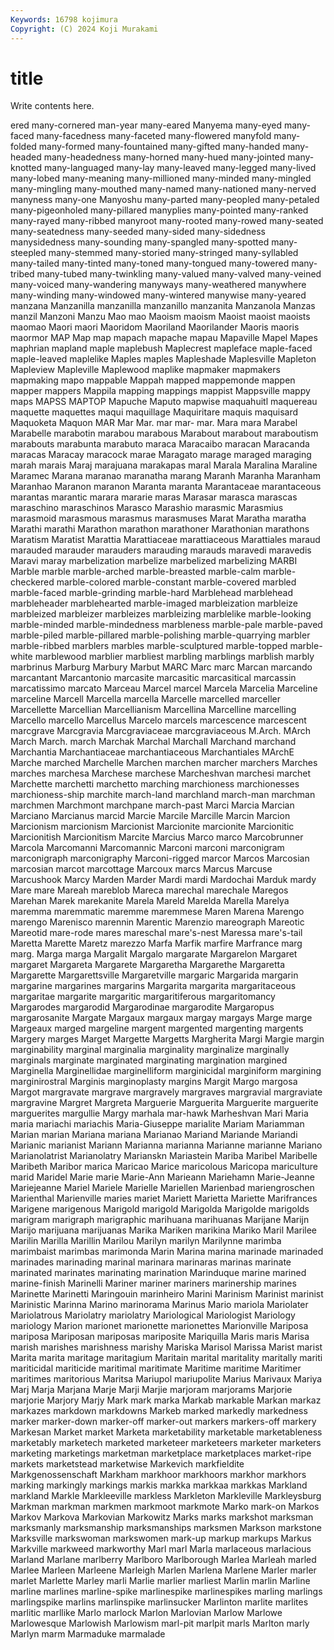 ```yaml
---
Keywords: 16798 kojimura
Copyright: (C) 2024 Koji Murakami
---
```


# title

Write contents here.



ered many-cornered man-year many-eared
Manyema many-eyed many-faced many-facedness many-faceted many-flowered manyfold many-folded many-formed many-fountained
many-gifted many-handed many-headed many-headedness many-horned many-hued many-jointed many-knotted many-languaged many-lay
many-leaved many-legged many-lived many-lobed many-meaning many-millioned many-minded many-mingled many-mingling many-mouthed
many-named many-nationed many-nerved manyness many-one Manyoshu many-parted many-peopled many-petaled many-pigeonholed
many-pillared manyplies many-pointed many-ranked many-rayed many-ribbed manyroot many-rooted many-rowed many-seated
many-seatedness many-seeded many-sided many-sidedness manysidedness many-sounding many-spangled many-spotted many-steepled many-stemmed
many-storied many-stringed many-syllabled many-tailed many-tinted many-toned many-tongued many-towered many-tribed many-tubed
many-twinkling many-valued many-valved many-veined many-voiced many-wandering manyways many-weathered manywhere many-winding
many-windowed many-wintered manywise many-yeared manzana Manzanilla manzanilla manzanillo manzanita Manzanola
Manzas manzil Manzoni Manzu Mao mao Maoism maoism Maoist maoist
maoists maomao Maori maori Maoridom Maoriland Maorilander Maoris maoris maormor
MAP Map map mapach mapache mapau Mapaville Mapel Mapes maphrian
mapland maple maplebush Maplecrest mapleface maple-faced maple-leaved maplelike Maples maples
Mapleshade Maplesville Mapleton Mapleview Mapleville Maplewood maplike mapmaker mapmakers mapmaking
mapo mappable Mappah mapped mappemonde mappen mapper mappers Mappila mapping
mappings mappist Mappsville mappy maps MAPSS MAPTOP Mapuche Maputo mapwise
maquahuitl maquereau maquette maquettes maqui maquillage Maquiritare maquis maquisard Maquoketa
Maquon MAR Mar Mar. mar mar- mar. Mara mara Marabel
Marabelle marabotin marabou marabous Marabout marabout maraboutism marabouts marabunta marabuto
maraca Maracaibo maracan Maracanda maracas Maracay maracock marae Maragato marage
maraged maraging marah marais Maraj marajuana marakapas maral Marala Maralina
Maraline Maramec Marana maranao maranatha marang Maranh Maranha Maranham Maranhao
Maranon maranon Maranta maranta Marantaceae marantaceous marantas marantic marara mararie
maras Marasar marasca marascas maraschino maraschinos Marasco Marashio marasmic Marasmius
marasmoid marasmous marasmus marasmuses Marat Maratha maratha Marathi marathi Marathon
marathon marathoner Marathonian marathons Maratism Maratist Marattia Marattiaceae marattiaceous Marattiales
maraud marauded marauder marauders marauding marauds maravedi maravedis Maravi maray
marbelization marbelize marbelized marbelizing MARBI Marble marble marble-arched marble-breasted marble-calm
marble-checkered marble-colored marble-constant marble-covered marbled marble-faced marble-grinding marble-hard Marblehead marblehead
marbleheader marblehearted marble-imaged marbleization marbleize marbleized marbleizer marbleizes marbleizing marblelike
marble-looking marble-minded marble-mindedness marbleness marble-pale marble-paved marble-piled marble-pillared marble-polishing marble-quarrying
marbler marble-ribbed marblers marbles marble-sculptured marble-topped marble-white marblewood marblier marbliest
marbling marblings marblish marbly marbrinus Marburg Marbury Marbut MARC Marc
marc Marcan marcando marcantant Marcantonio marcasite marcasitic marcasitical marcassin marcatissimo
marcato Marceau Marcel marcel Marcela Marcelia Marceline marceline Marcell Marcella
marcella Marcelle marcelled marceller Marcellette Marcellian Marcellianism Marcellina Marcelline marcelling
Marcello marcello Marcellus Marcelo marcels marcescence marcescent marcgrave Marcgravia Marcgraviaceae
marcgraviaceous M.Arch. MArch March March. march Marchak Marchal Marchall Marchand
marchand Marchantia Marchantiaceae marchantiaceous Marchantiales MArchE Marche marched Marchelle Marchen
marchen marcher marchers Marches marches marchesa Marchese marchese Marcheshvan marchesi
marchet Marchette marchetti marchetto marching marchioness marchionesses marchioness-ship marchite march-land
marchland march-man marchman marchmen Marchmont marchpane march-past Marci Marcia Marcian
Marciano Marcianus marcid Marcie Marcile Marcille Marcin Marcion Marcionism marcionism
Marcionist Marcionite marcionite Marcionitic Marcionitish Marcionitism Marcite Marcius Marco marco
Marcobrunner Marcola Marcomanni Marcomannic Marconi marconi marconigram marconigraph marconigraphy Marconi-rigged
marcor Marcos Marcosian marcosian marcot marcottage Marcoux marcs Marcus Marcuse
Marcushook Marcy Marden Marder Mardi mardi Mardochai Marduk mardy Mare
mare Mareah mareblob Mareca marechal marechale Maregos Marehan Marek marekanite
Marela Mareld Marelda Marella Marelya maremma maremmatic maremme maremmese Maren
Marena Marengo marengo Marenisco marennin Marentic Marenzio mareograph Mareotic Mareotid
mare-rode mares mareschal mare's-nest Maressa mare's-tail Maretta Marette Maretz marezzo
Marfa Marfik marfire Marfrance marg marg. Marga marga Margalit Margalo
margarate Margarelon Margaret margaret Margareta Margarete Margaretha Margarethe Margaretta Margarette
Margarettsville Margaretville margaric Margarida margarin margarine margarines margarins Margarita margarita
margaritaceous margaritae margarite margaritic margaritiferous margaritomancy Margarodes margarodid Margarodinae margarodite
Margaropus margarosanite Margate Margaux margaux margay margays Marge marge Margeaux
marged margeline margent margented margenting margents Margery marges Marget Margette
Margetts Margherita Margi Margie margin marginability marginal marginalia marginality marginalize
marginally marginals marginate marginated marginating margination margined Marginella Marginellidae marginelliform
marginicidal marginiform margining marginirostral Marginis marginoplasty margins Margit Margo margosa
Margot margravate margrave margravely margraves margravial margraviate margravine Margret Margreta
Marguerie Marguerita Marguerite marguerite marguerites margullie Margy marhala mar-hawk Marheshvan
Mari Maria maria mariachi mariachis Maria-Giuseppe marialite Mariam Mariamman Marian
marian Mariana mariana Marianao Mariand Mariande Mariandi Marianic marianist Mariann
Marianna marianna Marianne marianne Mariano Marianolatrist Marianolatry Marianskn Mariastein Mariba
Maribel Maribelle Maribeth Maribor marica Maricao Marice maricolous Maricopa mariculture
marid Maridel Marie marie Marie-Ann Marieann Mariehamn Marie-Jeanne Mariejeanne Mariel
Mariele Marielle Mariellen Marienbad mariengroschen Marienthal Marienville maries mariet Mariett
Marietta Mariette Marifrances Marigene marigenous Marigold marigold Marigolda Marigolde marigolds
marigram marigraph marigraphic marihuana marihuanas Marijane Marijn Marijo marijuana marijuanas
Marika Mariken marikina Mariko Maril Marilee Marilin Marilla Marillin Marilou
Marilyn marilyn Marilynne marimba marimbaist marimbas marimonda Marin Marina marina
marinade marinaded marinades marinading marinal marinara marinaras marinas marinate marinated
marinates marinating marination Marinduque marine marined marine-finish Marinelli Mariner mariner
mariners marinership marines Marinette Marinetti Maringouin marinheiro Marini Marinism Marinist
marinist Marinistic Marinna Marino marinorama Marinus Mario mariola Mariolater Mariolatrous
Mariolatry mariolatry Mariological Mariologist Mariology mariology Marion marionet marionette marionettes
Marionville Mariposa mariposa Mariposan mariposas mariposite Mariquilla Maris maris Marisa
marish marishes marishness marishy Mariska Marisol Marissa Marist marist Marita
marita maritage maritagium Maritain marital maritality maritally mariti mariticidal mariticide
maritimal maritimate Maritime maritime Maritimer maritimes maritorious Maritsa Mariupol mariupolite
Marius Marivaux Mariya Marj Marja Marjana Marje Marji Marjie marjoram
marjorams Marjorie marjorie Marjory Marjy Mark mark marka Markab markable
Markan markaz markazes markdown markdowns Markeb marked markedly markedness marker
marker-down marker-off marker-out markers markers-off markery Markesan Market market Marketa
marketability marketable marketableness marketably marketech marketed marketeer marketeers marketer marketers
marketing marketings marketman marketplace marketplaces market-ripe markets marketstead marketwise Markevich
markfieldite Markgenossenschaft Markham markhoor markhoors markhor markhors marking markingly markings
markis markka markkaa markkas Markland markland Markle Markleeville markless Markleton
Markleville Markleysburg Markman markman markmen markmoot markmote Marko mark-on Markos
Markov Markova Markovian Markowitz Marks marks markshot marksman marksmanly marksmanship
marksmanships marksmen Markson markstone Marksville markswoman markswomen mark-up markup markups
Markus Markville markweed markworthy Marl marl Marla marlaceous marlacious Marland
Marlane marlberry Marlboro Marlborough Marlea Marleah marled Marlee Marleen Marleene
Marleigh Marlen Marlena Marlene Marler marler marlet Marlette Marley marli
Marlie marlier marliest Marlin marlin Marline marline marlines marline-spike marlinespike
marlinespikes marling marlings marlingspike marlins marlinspike marlinsucker Marlinton marlite marlites
marlitic marllike Marlo marlock Marlon Marlovian Marlow Marlowe Marlowesque Marlowish
Marlowism marl-pit marlpit marls Marlton marly Marlyn marm Marmaduke marmalade
